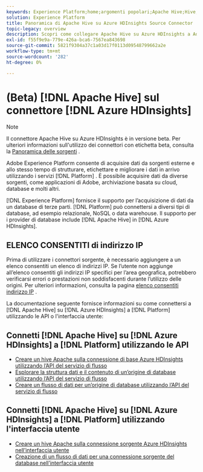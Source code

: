 ```yaml
---
keywords: Experience Platform;home;argomenti popolari;Apache Hive;Hive;hive;Azure HDInsights;approfondimenti di analisi;
solution: Experience Platform
title: Panoramica di Apache Hive su Azure HDInsights Source Connector
topic-legacy: overview
description: Scopri come collegare Apache Hive su Azure HDInsights a Adobe Experience Platform utilizzando le API o l’interfaccia utente.
exl-id: f55f9e9a-779e-426a-bca6-7567ea843698
source-git-commit: 5821f9304a37c1a03d17f0113d09548799662a2e
workflow-type: tm+mt
source-wordcount: '282'
ht-degree: 0%

---
```


# (Beta) [!DNL Apache Hive] sul connettore [!DNL Azure HDInsights]

>[!NOTE]
>
>Il connettore Apache Hive su Azure HDInsights è in versione beta. Per ulteriori informazioni sull&#39;utilizzo dei connettori con etichetta beta, consulta la [Panoramica delle sorgenti](../../home.md#terms-and-conditions) .

Adobe Experience Platform consente di acquisire dati da sorgenti esterne e allo stesso tempo di strutturare, etichettare e migliorare i dati in arrivo utilizzando i servizi [!DNL Platform] . È possibile acquisire dati da diverse sorgenti, come applicazioni di Adobe, archiviazione basata su cloud, database e molti altri.

[!DNL Experience Platform] fornisce il supporto per l’acquisizione di dati da un database di terze parti. [!DNL Platform] può connettersi a diversi tipi di database, ad esempio relazionale, NoSQL o data warehouse. Il supporto per i provider di database include [!DNL Apache Hive] in [!DNL Azure HDInsights].

## ELENCO CONSENTITI di indirizzo IP

Prima di utilizzare i connettori sorgente, è necessario aggiungere a un elenco consentiti un elenco di indirizzi IP. Se l’utente non aggiunge all’elenco consentiti gli indirizzi IP specifici per l’area geografica, potrebbero verificarsi errori o prestazioni non soddisfacenti durante l’utilizzo delle origini. Per ulteriori informazioni, consulta la pagina [elenco consentiti indirizzo IP](../../ip-address-allow-list.md) .

La documentazione seguente fornisce informazioni su come connettersi a [!DNL Apache Hive] su [!DNL Azure HDInsights] a [!DNL Platform] utilizzando le API o l&#39;interfaccia utente:

## Connetti [!DNL Apache Hive] su [!DNL Azure HDInsights] a [!DNL Platform] utilizzando le API

- [Creare un hive Apache sulla connessione di base Azure HDInsights utilizzando l’API del servizio di flusso](../../tutorials/api/create/databases/hive.md)
- [Esplorare la struttura dati e il contenuto di un’origine di database utilizzando l’API del servizio di flusso](../../tutorials/api/explore/database-nosql.md)
- [Creare un flusso di dati per un’origine di database utilizzando l’API del servizio di flusso](../../tutorials/api/collect/database-nosql.md)

## Connetti [!DNL Apache Hive] su [!DNL Azure HDInsights] a [!DNL Platform] utilizzando l&#39;interfaccia utente

- [Creare un hive Apache sulla connessione sorgente Azure HDInsights nell’interfaccia utente](../../tutorials/ui/create/databases/hive.md)
- [Creazione di un flusso di dati per una connessione sorgente del database nell’interfaccia utente](../../tutorials/ui/dataflow/databases.md)
